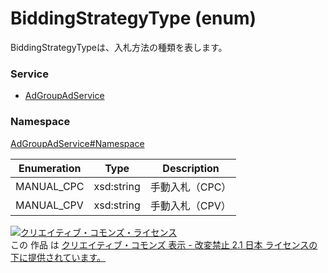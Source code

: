 # BiddingStrategyType (enum)
BiddingStrategyTypeは、入札方法の種類を表します。
### Service
+ [AdGroupAdService](../../services/AdGroupAdService.md)

### Namespace
[AdGroupAdService#Namespace](../../services/AdGroupAdService.md#namespace)


| Enumeration | Type | Description |
|---|---|---|
| MANUAL_CPC | xsd:string | 手動入札（CPC） |
| MANUAL_CPV | xsd:string | 手動入札（CPV） |

<a rel="license" href="http://creativecommons.org/licenses/by-nd/2.1/jp/"><img alt="クリエイティブ・コモンズ・ライセンス" style="border-width:0" src="https://i.creativecommons.org/l/by-nd/2.1/jp/88x31.png" /></a><br />この 作品 は <a rel="license" href="http://creativecommons.org/licenses/by-nd/2.1/jp/">クリエイティブ・コモンズ 表示 - 改変禁止 2.1 日本 ライセンスの下に提供されています。</a>
